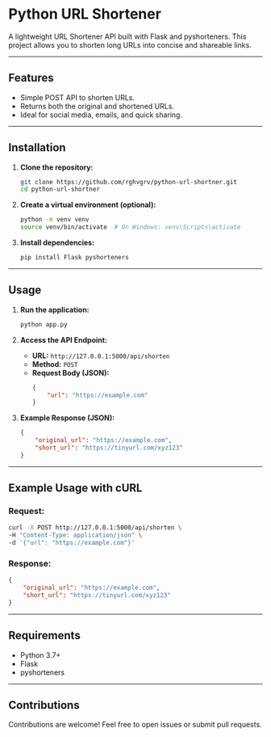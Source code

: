 # Python URL Shortener

A lightweight URL Shortener API built with Flask and pyshorteners. This project allows you to shorten long URLs into concise and shareable links.

---

## Features

- Simple POST API to shorten URLs.
- Returns both the original and shortened URLs.
- Ideal for social media, emails, and quick sharing.

---

## Installation

1. **Clone the repository:**
   ```bash
   git clone https://github.com/rghvgrv/python-url-shortner.git
   cd python-url-shortner
   ```

2. **Create a virtual environment (optional):**
   ```bash
   python -m venv venv
   source venv/bin/activate  # On Windows: venv\Scripts\activate
   ```

3. **Install dependencies:**
   ```bash
   pip install Flask pyshorteners
   ```

---

## Usage

1. **Run the application:**
   ```bash
   python app.py
   ```

2. **Access the API Endpoint:**
   - **URL:** `http://127.0.0.1:5000/api/shorten`
   - **Method:** `POST`
   - **Request Body (JSON):**
     ```json
     {
         "url": "https://example.com"
     }
     ```

3. **Example Response (JSON):**
   ```json
   {
       "original_url": "https://example.com",
       "short_url": "https://tinyurl.com/xyz123"
   }
   ```

---

## Example Usage with cURL

### Request:
```bash
curl -X POST http://127.0.0.1:5000/api/shorten \
-H "Content-Type: application/json" \
-d '{"url": "https://example.com"}'
```

### Response:
```json
{
    "original_url": "https://example.com",
    "short_url": "https://tinyurl.com/xyz123"
}
```

---

## Requirements

- Python 3.7+
- Flask
- pyshorteners

---

## Contributions

Contributions are welcome! Feel free to open issues or submit pull requests.

